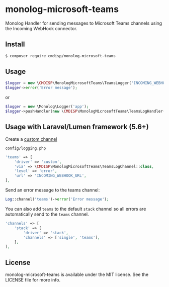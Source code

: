 # monolog-microsoft-teams

Monolog Handler for sending messages to Microsoft Teams channels using the Incoming WebHook connector.

## Install

```bash
$ composer require cmdisp/monolog-microsoft-teams
```

## Usage

```php
$logger = new \CMDISP\MonologMicrosoftTeams\TeamsLogger('INCOMING_WEBHOOK_URL', \Monolog\Logger::ERROR);
$logger->error('Error message');
```

or

```php
$logger = new \Monolog\Logger('app');
$logger->pushHandler(new \CMDISP\MonologMicrosoftTeams\TeamsLogHandler('INCOMING_WEBHOOK_URL', \Monolog\Logger::ERROR));
```

## Usage with Laravel/Lumen framework (5.6+)

Create a [custom channel](https://laravel.com/docs/master/logging#creating-custom-channels) 

`config/logging.php`

```php
'teams' => [
    'driver' => 'custom',
    'via' => \CMDISP\MonologMicrosoftTeams\TeamsLogChannel::class,
    'level' => 'error',
    'url' => 'INCOMING_WEBHOOK_URL',
],
```

Send an error message to the teams channel:

```php
Log::channel('teams')->error('Error message');
```

You can also add `teams` to the default `stack` channel so all errors are automatically send to the `teams` channel.

```php
'channels' => [
    'stack' => [
        'driver' => 'stack',
        'channels' => ['single', 'teams'],
    ],
],
```

## License

monolog-microsoft-teams is available under the MIT license. See the LICENSE file for more info.